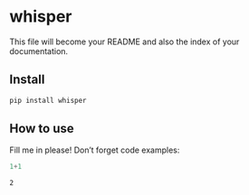 whisper
================

<!-- WARNING: THIS FILE WAS AUTOGENERATED! DO NOT EDIT! -->

This file will become your README and also the index of your
documentation.

## Install

``` sh
pip install whisper
```

## How to use

Fill me in please! Don’t forget code examples:

``` python
1+1
```

    2
